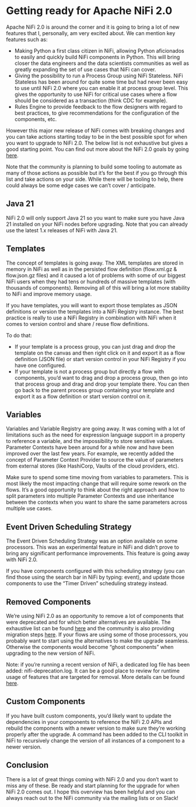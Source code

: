 # Getting ready for Apache NiFi 2.0

Apache NiFi 2.0 is around the corner and it is going to bring a lot of new features that I, personally, am very excited about. We can mention key features such as:

- Making Python a first class citizen in NiFi, allowing Python aficionados to easily and quickly build NiFi components in Python. This will bring closer the data engineers and the data scientists communities as well as greatly expanding the set of use cases that NiFi can cover.
- Giving the possibility to run a Process Group using NiFi Stateless. NiFi Stateless has been around for quite some time but had never been easy to use until NiFi 2.0 where you can enable it at process group level. This gives the opportunity to use NiFi for critical use cases where a flow should be considered as a transaction (think CDC for example).
- Rules Engine to provide feedback to the flow designers with regard to best practices, to give recommendations for the configuration of the components, etc.

However this major new release of NiFi comes with breaking changes and you can take actions starting today to be in the best possible spot for when you want to upgrade to NiFi 2.0. The below list is not exhaustive but gives a good starting point. You can find out more about the NiFi 2.0 goals by going [here](https://cwiki.apache.org/confluence/display/NIFI/NiFi+2.0+Release+Goals).

Note that the community is planning to build some tooling to automate as many of those actions as possible but it’s for the best if you go through this list and take actions on your side. While there will be tooling to help, there could always be some edge cases we can’t cover / anticipate.

## Java 21

NiFi 2.0 will only support Java 21 so you want to make sure you have Java 21 installed on your NiFi nodes before upgrading. Note that you can already use the latest 1.x releases of NiFi with Java 21.

## Templates

The concept of templates is going away. The XML templates are stored in memory in NiFi as well as in the persisted flow definition (flow.xml.gz & flow.json.gz files) and it caused a lot of problems with some of our biggest NiFi users when they had tens or hundreds of massive templates (with thousands of components). Removing all of this will bring a lot more stability to NiFi and improve memory usage.

If you have templates, you will want to export those templates as JSON definitions or version the templates into a NiFi Registry instance. The best practice is really to use a NiFi Registry in combination with NiFi when it comes to version control and share / reuse flow definitions.

To do that:
- If your template is a process group, you can just drag and drop the template on the canvas and then right click on it and export it as a flow definition (JSON file) or start version control in your NiFi Registry if you have one configured.
- If your template is not a process group but directly a flow with components, you’d want to drag and drop a process group, then go into that process group and drag and drop your template there. You can then go back to the parent process group containing your template and export it as a flow definition or start version control on it.

## Variables

Variables and Variable Registry are going away. It was coming with a lot of limitations such as the need for expression language support in a property to reference a variable, and the impossibility to store sensitive values. Parameter Contexts have been around for a while now and have been improved over the last few years. For example, we recently added the concept of Parameter Context Provider to source the value of parameters from external stores (like HashiCorp, Vaults of the cloud providers, etc).

Make sure to spend some time moving from variables to parameters. This is most likely the most impacting change that will require some rework on the flows. It’s a good opportunity to think about the right approach and how to split parameters into multiple Parameter Contexts and use inheritance between the contexts when you want to share the same parameters across multiple use cases.

## Event Driven Scheduling Strategy

The Event Driven Scheduling Strategy was an option available on some processors. This was an experimental feature in NiFi and didn’t prove to bring any significant performance improvements. This feature is going away with NiFi 2.0.

If you have components configured with this scheduling strategy (you can find those using the search bar in NiFi by typing: event), and update those components to use the “Timer Driven” scheduling strategy instead.

## Removed Components

We’re using NiFi 2.0 as an opportunity to remove a lot of components that were deprecated and for which better alternatives are available. The exhaustive list can be found [here](https://cwiki.apache.org/confluence/display/NIFI/Deprecated+Components+and+Features) and the community is also providing migration steps [here](https://cwiki.apache.org/confluence/display/NIFI/Migrating+Deprecated+Components+and+Features+for+2.0.0). If your flows are using some of those processors, you probably want to start using the alternatives to make the upgrade seamless. Otherwise the components would become “ghost components” when upgrading to the new version of NiFi.

Note: if you’re running a recent version of NiFi, a dedicated log file has been added: nifi-deprecation.log. It can be a good place to review for runtime usage of features that are targeted for removal. More details can be found [here](https://nifi.apache.org/docs/nifi-docs/html/administration-guide.html#deprecation-logging).

## Custom Components

If you have built custom components, you’d likely want to update the dependencies in your components to reference the NiFi 2.0 APIs and rebuild the components with a newer version to make sure they’re working properly after the upgrade. A command has been added to the CLI toolkit in NiFi to recursively change the version of all instances of a component to a newer version.

## Conclusion

There is a lot of great things coming with NiFi 2.0 and you don’t want to miss any of these. Be ready and start planning for the upgrade for when NiFi 2.0 comes out. I hope this overview has been helpful and you can always reach out to the NiFi community via the mailing lists or on Slack!
